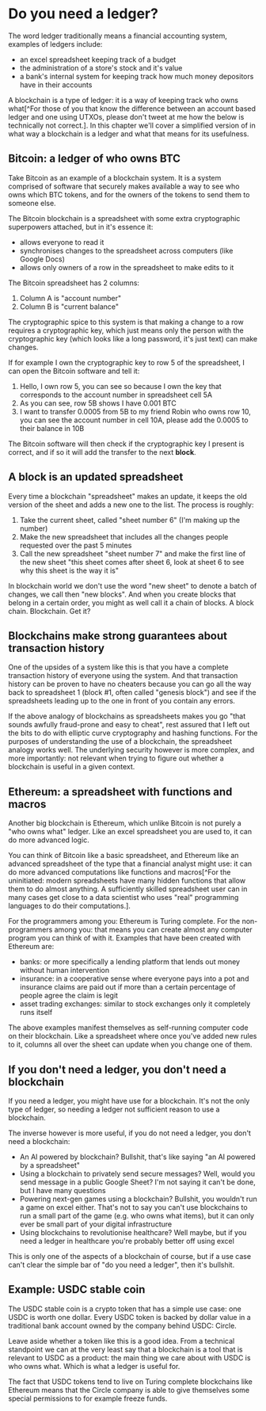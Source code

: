 # Do you need a ledger?

The word ledger traditionally means a financial accounting system, examples of ledgers include:

- an excel spreadsheet keeping track of a budget
- the administration of a store's stock and it's value
- a bank's internal system for keeping track how much money depositors have in their accounts

A blockchain is a type of ledger: it is a way of keeping track who owns what[^For those of you that know the difference between an account based ledger and one using UTXOs, please don't tweet at me how the below is technically not correct.]. In this chapter we'll cover a simplified version of in what way a blockchain is a ledger and what that means for its usefulness.

## Bitcoin: a ledger of who owns BTC

Take Bitcoin as an example of a blockchain system. It is a system comprised of software that securely makes available a way to see who owns which BTC tokens, and for the owners of the tokens to send them to someone else.

The Bitcoin blockchain is a spreadsheet with some extra cryptographic superpowers attached, but in it's essence it:

- allows everyone to read it
- synchronises changes to the spreadsheet across computers (like Google Docs)
- allows only owners of a row in the spreadsheet to make edits to it

The Bitcoin spreadsheet has 2 columns:

1. Column A is "account number"
2. Column B is "current balance"

The cryptographic spice to this system is that making a change to a row requires a cryptographic key, which just means only the person with the cryptographic key (which looks like a long password, it's just text) can make changes.

If for example I own the cryptographic key to row 5 of the spreadsheet, I can open the Bitcoin software and tell it:

1. Hello, I own row 5, you can see so because I own the key that corresponds to the account number in spreadsheet cell 5A
2. As you can see, row 5B shows I have 0.001 BTC
3. I want to transfer 0.0005 from 5B to my friend Robin who owns row 10, you can see the account number in cell 10A, please add the 0.0005 to their balance in 10B

The Bitcoin software will then check if the cryptographic key I present is correct, and if so it will add the transfer to the next **block**.

## A block is an updated spreadsheet

Every time a blockchain "spreadsheet" makes an update, it keeps the old version of the sheet and adds a new one to the list. The process is roughly:

1. Take the current sheet, called "sheet number 6" (I'm making up the number)
2. Make the new spreadsheet that includes all the changes people requested over the past 5 minutes
3. Call the new spreadsheet "sheet number 7" and make the first line of the new sheet "this sheet comes after sheet 6, look at sheet 6 to see why this sheet is the way it is"

In blockchain world we don't use the word "new sheet" to denote a batch of changes, we call then "new blocks". And when you create blocks that belong in a certain order, you might as well call it a chain of blocks. A block chain. Blockchain. Get it?

## Blockchains make strong guarantees about transaction history

One of the upsides of a system like this is that you have a complete transaction history of everyone using the system. And that transaction history can be proven to have no cheaters because you can go all the way back to spreadsheet 1 (block #1, often called "genesis block") and see if the spreadsheets leading up to the one in front of you contain any errors.

If the above analogy of blockchains as spreadsheets makes you go "that sounds awfully fraud-prone and easy to cheat", rest assured that I left out the bits to do with elliptic curve cryptography and hashing functions. For the purposes of understanding the use of a blockchain, the spreadsheet analogy works well. The underlying security however is more complex, and more importantly: not relevant when trying to figure out whether a blockchain is useful in a given context.

## Ethereum: a spreadsheet with functions and macros

Another big blockchain is Ethereum, which unlike Bitcoin is not purely a "who owns what" ledger. Like an excel spreadsheet you are used to, it can do more advanced logic.

You can think of Bitcoin like a basic spreadsheet, and Ethereum like an advanced spreadsheet of the type that a financial analyst might use: it can do more advanced computations like functions and macros[^For the uninitiated: modern spreadsheets have many hidden functions that allow them to do almost anything. A sufficiently skilled spreadsheet user can in many cases get close to a data scientist who uses "real" programming languages to do their computations.].

For the programmers among you: Ethereum is Turing complete. For the non-programmers among you: that means you can create almost any computer program you can think of with it. Examples that have been created with Ethereum are:

- banks: or more specifically a lending platform that lends out money without human intervention
- insurance: in a cooperative sense where everyone pays into a pot and insurance claims are paid out if more than a certain percentage of people agree the claim is legit
- asset trading exchanges: similar to stock exchanges only it completely runs itself

The above examples manifest themselves as self-running computer code on their blockchain. Like a spreadsheet where once you've added new rules to it, columns all over the sheet can update when you change one of them.

## If you don't need a ledger, you don't need a blockchain

If you need a ledger, you might have use for a blockchain. It's not the only type of ledger, so needing a ledger not sufficient reason to use a blockchain.

The inverse however is more useful, if you do not need a ledger, you don't need a blockchain:

- An AI powered by blockchain? Bullshit, that's like saying "an AI powered by a spreadsheet"
- Using a blockchain to privately send secure messages? Well, would you send message in a public Google Sheet? I'm not saying it can't be done, but I have many questions
- Powering next-gen games using a blockchain? Bullshit, you wouldn't run a game on excel either. That's not to say you can't use blockchains to run a small part of the game (e.g. who owns what items), but it can only ever be small part of your digital infrastructure
- Using blockchains to revolutionise healthcare? Well maybe, but if you need a ledger in healthcare you're probably better off using excel

This is only one of the aspects of a blockchain of course, but if a use case can't clear the simple bar of "do you need a ledger", then it's bullshit.

## Example: USDC stable coin

The USDC stable coin is a crypto token that has a simple use case: one USDC is worth one dollar. Every USDC token is backed by dollar value in a traditional bank account owned by the company behind USDC: Circle.

Leave aside whether a token like this is a good idea. From a technical standpoint we can at the very least say that a blockchain is a tool that is relevant to USDC as a product: the main thing we care about with USDC is who owns what. Which is what a ledger is useful for.

The fact that USDC tokens tend to live on Turing complete blockchains like Ethereum means that the Circle company is able to give themselves some special permissions to for example freeze funds.